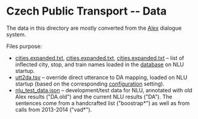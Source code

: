 
Czech Public Transport -- Data
=============================

The data in this directory are mostly converted from the [Alex](https://github.com/UFAL-DSG/alex) dialogue system.

Files purpose:

* [cities.expanded.txt](./cities.expanded.txt), [cities.expanded.txt](./stops.expanded.txt), [cities.expanded.txt](./train_names.expanded.txt) – list of inflected city, stop, and train names loaded in the [database](../../dialmonkey/nlu/public_transport_cs/database.py) on NLU startup.
* [utt2da.tsv](./utt2da.tsv) – override direct utterance to DA mapping, loaded on NLU startup (based on the corresponding [configuration](../../conf/public_transport_cs.yaml) setting).
* [nlu_test_data.json](./nlu_test_data.json) – development/test data for NLU, annotated with old Alex results ("DA.old") and the current NLU results ("DA"). The sentences come from a handcrafted list ("boostrap*") as well as from calls from 2013-2014 ("vad*").
